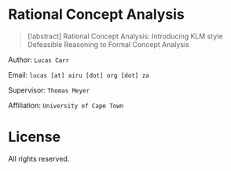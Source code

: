 # Rational Concept Analysis
> [!abstract] Rational Concept Analysis:
> Introducing KLM style Defeasible Reasoning to Formal Concept Analysis

Author: `Lucas Carr`

Email: `lucas [at] airu [dot] org [dot] za`

Supervisor: `Thomas Meyer`

Affiliation: `University of Cape Town`

# License
All rights reserved.

